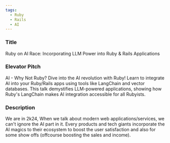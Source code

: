 ```yaml
---
tags:
  - Ruby
  - Rails
  - AI
---
```

### Title
Ruby on AI Race: Incorporating LLM Power into Ruby & Rails Applications

### Elevator Pitch
AI - Why Not Ruby? Dive into the AI revolution with Ruby! Learn to integrate AI into your Ruby/Rails apps using tools like LangChain and vector databases. This talk demystifies LLM-powered applications, showing how Ruby's LangChain makes AI integration accessible for all Rubyists.

### Description
We are in 2k24, When we talk about modern web applications/services, we can't ignore the AI part in it. Every products and tech giants incorporate the AI magics to their ecosystem to boost the user satisfaction and also for some show offs (offcourse boosting the sales and income). 

